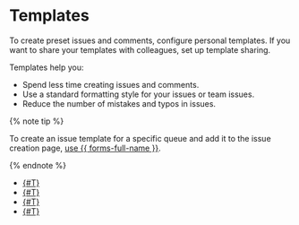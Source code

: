 # Templates

To create preset issues and comments, configure personal templates. If you want to share your templates with colleagues, set up template sharing.

Templates help you:

- Spend less time creating issues and comments.
- Use a standard formatting style for your issues or team issues.
- Reduce the number of mistakes and typos in issues.

{% note tip %}

To create an issue template for a specific queue and add it to the issue creation page, [use {{ forms-full-name }}](../manager/attach-form.md#section_ovd_5hl_1gb).

{% endnote %}

- [{#T}](create-template.md)
- [{#T}](edit-template.md)
- [{#T}](delete-template.md)
- [{#T}](share-template.md)

